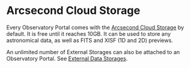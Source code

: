 # Arcsecond Cloud Storage

Every Observatory Portal comes with the [Arcsecond Cloud Storage](/astronomers/data/cloud-storage.md) by default. It is
free until it reaches 10GB. It can be used to store any astronomical data, as well as FITS and XISF (1D and 2D)
previews.

An unlimited number of External Storages can also be attached to an Observatory Portal. See
[External Data Storages](../astronomers/data/external-storages.md).
